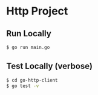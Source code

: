 Http Project
====================

## Run Locally

```bash
$ go run main.go
```

## Test Locally (verbose)

```bash
$ cd go-http-client
$ go test -v
```

